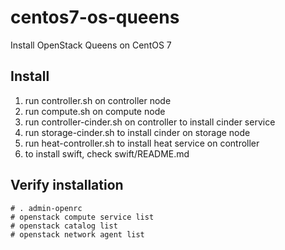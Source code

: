# centos7-os-queens
Install OpenStack Queens on CentOS 7

## Install

1. run controller.sh on controller node
2. run compute.sh on compute node
3. run controller-cinder.sh on controller to install cinder service
4. run storage-cinder.sh to install cinder on storage node
5. run heat-controller.sh to install heat service on controller
6. to install swift, check swift/README.md

## Verify installation

```
# . admin-openrc
# openstack compute service list
# openstack catalog list
# openstack network agent list
```
